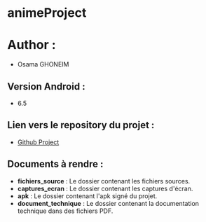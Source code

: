 # animeProject

# Author :
- Osama GHONEIM

## Version Android :
- 6.5

## Lien vers le repository du projet :
- [Github Project](https://github.com/GHONEIMOsama/animeProject)

## Documents à rendre :
- **fichiers_source** : Le dossier contenant les fichiers sources.
- **captures_ecran** : Le dossier contenant les captures d'écran.
- **apk** : Le dossier contenant l'apk signé du projet.
- **document_technique** : Le dossier contenant la documentation technique dans des fichiers PDF.
